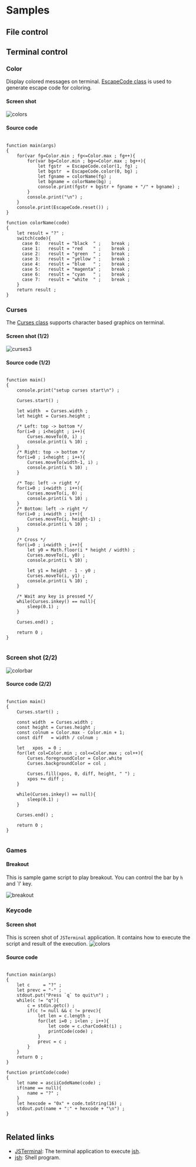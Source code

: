 

# Samples

## File control

## Terminal control
### Color
Display colored messages on terminal.
[EscapeCode class](https://github.com/steelwheels/KiwiScript/blob/master/KiwiLibrary/Document/Class/EscapeCode.md) is used to generate escape code for coloring.

#### Screen shot
![colors](colors.png)

#### Source code
````

function main(args)
{
	for(var fg=Color.min ; fg<=Color.max ; fg++){
		for(var bg=Color.min ; bg<=Color.max ; bg++){
			let fgstr  = EscapeCode.color(1, fg) ;
			let bgstr  = EscapeCode.color(0, bg) ;
			let fgname = colorName(fg) ;
			let bgname = colorName(bg) ;
			console.print(fgstr + bgstr + fgname + "/" + bgname) ;
		}
		console.print("\n") ;
	}
	console.print(EscapeCode.reset()) ;
}

function colorName(code)
{
	let result = "?" ;
	switch(code){
	  case 0:	result = "black  " ;	break ;
	  case 1:	result = "red    " ;	break ;
	  case 2:	result = "green  " ;	break ;
	  case 3:	result = "yellow " ;	break ;
	  case 4:	result = "blue   " ;	break ;
	  case 5:	result = "magenta" ;	break ;
	  case 6:	result = "cyan   " ;	break ;
	  case 7:	result = "white  " ;	break ;
	}
	return result ;
}

````

### Curses
The [Curses class](https://github.com/steelwheels/KiwiScript/blob/master/KiwiLibrary/Document/Class/Curses.md)
supports character based graphics on terminal.

#### Screen shot (1/2)
![curses3](curses3.png)

#### Source code (1/2)
````

function main()
{
	console.print("setup curses start\n") ;

	Curses.start() ;

	let width  = Curses.width ;
	let height = Curses.height ;

	/* Left: top -> bottom */
	for(i=0 ; i<height ; i++){
		Curses.moveTo(0, i) ;
		console.print(i % 10) ;
	}
	/* Right: top -> bottom */
	for(i=0 ; i<height ; i++){
		Curses.moveTo(width-1, i) ;
		console.print(i % 10) ;
	}

	/* Top: left -> right */
	for(i=0 ; i<width ; i++){
		Curses.moveTo(i, 0) ;
		console.print(i % 10) ;
	}
	/* Bottom: left -> right */
	for(i=0 ; i<width ; i++){
		Curses.moveTo(i, height-1) ;
		console.print(i % 10) ;
	}

	/* Cross */
	for(i=0 ; i<width ; i++){
		let y0 = Math.floor(i * height / width) ;
		Curses.moveTo(i, y0) ;
		console.print(i % 10) ;

		let y1 = height - 1 - y0 ;
		Curses.moveTo(i, y1) ;
		console.print(i % 10) ;
	}

	/* Wait any key is pressed */
	while(Curses.inkey() == null){
		sleep(0.1) ;
	}

	Curses.end() ;

	return 0 ;
}


````

### Screen shot (2/2)
![colorbar](colorbar.png)

#### Source code (2/2)
````

function main()
{
	Curses.start() ;

	const width  = Curses.width ;
	const height = Curses.height ;
	const colnum = Color.max - Color.min + 1;
	const diff   = width / colnum ;

	let   xpos  = 0 ;
	for(let col=Color.min ; col<=Color.max ; col++){
		Curses.foregroundColor = Color.white
		Curses.backgroundColor = col ;

		Curses.fill(xpos, 0, diff, height, " ") ;
		xpos += diff ;
	}

	while(Curses.inkey() == null){
		sleep(0.1) ;
	}

	Curses.end() ;

	return 0 ;
}


````

### Games

#### Breakout 
This is sample game script to play breakout. You can control the bar by `h` and `l' key.

![breakout](breakout.png)

### Keycode

#### Screen shot
This is screen shot of `JSTerminal` application.
It contains how to execute the script and result of the execution.
![colors](keycode2.png)

#### Source code
````

function main(args)
{
	let c     = "?" ;
	let prevc = "-" ;
	stdout.put("Press `q` to quit\n") ;
	while(c != "q"){
		c = stdin.getc() ;
		if(c != null && c != prevc){
			let len = c.length ;
			for(let i=0 ; i<len ; i++){
				let code = c.charCodeAt(i) ;
				printCode(code) ;
			}
			prevc = c ;
		}
	}
	return 0 ;
}

function printCode(code)
{
	let name = asciiCodeName(code) ;
	if(name == null){
		name = "?" ;
	}
	let hexcode = "0x" + code.toString(16) ;
	stdout.put(name + ":" + hexcode + "\n") ;
}


````

## Related links
* [JSTerminal](https://github.com/steelwheels/JSTerminal): The terminal application to execute [jsh](https://github.com/steelwheels/JSTools/blob/master/Document/jsh-lang.md).
* [jsh](https://github.com/steelwheels/JSTools/blob/master/Document/jsh-man.md): Shell program.
